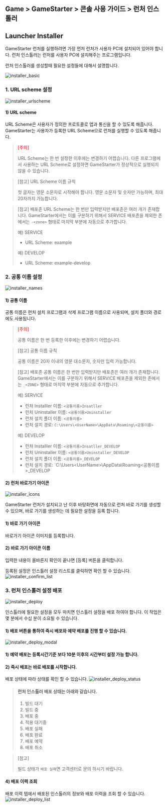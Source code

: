 ## Game > GameStarter > 콘솔 사용 가이드 > 런처 인스톨러

## Launcher Installer

GameStarter 런처를 실행하려면 가장 먼저 런처가 사용자 PC에 설치되어 있어야 합니다.
런처 인스톨러는 런처를 사용자 PC에 설치해주는 프로그램입니다.

런처 인스톨러를 생성할때 필요한 설정들에 대해서 설명합니다.

![installer_basic](https://kr1-api-object-storage.nhncloudservice.com/v1/AUTH_2acdfabf4efe4efc8a04c00b348110c9/cdn_origin/prod_gamestarter/console/installer/gamestarter_installer_basic_250717.png)

### 1. URL scheme 설정
![installer_urlscheme](https://kr1-api-object-storage.nhncloudservice.com/v1/AUTH_2acdfabf4efe4efc8a04c00b348110c9/cdn_origin/prod_gamestarter/console/installer/gamestarter_installer_url_scheme_250717.png)

#### 1) URL scheme

URL Scheme은 사용자가 정의한 프로토콜로 앱과 통신을 할 수 있도록 해줍니다.
GameStarter는 사용자가 등록한 URL Scheme으로 런처를 실행할 수 있도록 해줍니다.

> <font color="red">[주의]</font><br/>
>
> URL Scheme는 한 번 설정한 이후에는 변경하기 어렵습니다.
> 다른 프로그램에서 사용하는 URL Scheme로 설정하면 GameStarter가 정상적으로 실행되지 않을 수 있습니다.


> [참고] URL Scheme 이름 규칙
> 
> 첫 글자는 영문 소문자로 시작해야 합니다.
> 영문 소문자 및 숫자만 가능하며, 최대 20자까지 가능합니다.

> [참고] 배포존
> URL Scheme는 한 번만 입력받지만 배포존은 여러 개가 존재합니다.
> GameStarter에서는 이를 구분하기 위해서 SERVICE 배포존을 제외한 존에서는 `-<zone>` 형태로 마지막 부분에 자동으로 추가합니다.
> 
> 예) SERVICE
> - URL Scheme: example
> 
> 예) DEVELOP
> - URL Scheme: example-develop

### 2. 공통 이름 설정
![installer_names](https://kr1-api-object-storage.nhncloudservice.com/v1/AUTH_2acdfabf4efe4efc8a04c00b348110c9/cdn_origin/prod_gamestarter/console/installer/gamestarter_installer_name_250717.png)

#### 1) 공통 이름
공통 이름은 런처 설치 프로그램과 삭제 프로그램 이름으로 사용되며, 설치 폴더와 경로에도 사용됩니다.

> <font color="red">[주의]</font><br/>
>
> 공통 이름은 한 번 등록한 이후에는 변경하기 어렵습니다.

> [참고] 공통 이름 규칙
> 
> 공통 이름은 20자 이내의 영문 대소문자, 숫자만 입력 가능합니다.

> [참고] 배포존
> 공통 이름은 한 번만 입력받지만 배포존은 여러 개가 존재합니다.
> GameStarter에서는 이를 구분하기 위해서 SERVICE 배포존을 제외한 존에서는 `_<ZONE>` 형태로 마지막 부분에 자동으로 추가합니다.
> 
> 예) SERVICE
> - 런처 Installler 이름: `<공통이름>Insatller`
> - 런처 Uninstaller 이름: `<공통이름>Uninstaller`
> - 런처 설치 폴더 이름: `<공통이름>`
> - 런처 설치 경로: `C:\Users\<UserName>\AppData\Roaming\<공통이름>`
>
> 예) DEVELOP
> - 런처 Installler 이름: `<공통이름>Insatller_DEVELOP`
> - 런처 Uninstaller 이름: `<공통이름>Uninstaller_DEVELOP`
> - 런처 설치 폴더 이름: `<공통이름>_DEVELOP`
> - 런처 설치 경로: `C:\Users\<UserName>\AppData\Roaming\<공통이름>_DEVELOP

#### 2) 런처 바로가기 아이콘
![installer_icons](https://kr1-api-object-storage.nhncloudservice.com/v1/AUTH_2acdfabf4efe4efc8a04c00b348110c9/cdn_origin/prod_gamestarter/console/installer/gamestarter_installer_reg_shotcut_250717.png)

GameStarter 런처가 설치되고 난 이후 바탕화면에 자동으로 런처 바로 가기를 생성할 수 있으며,
바로 가기를 생성하는 데 필요한 설정을 등록 합니다.

#### 1) 바로 가기 아이콘
바로가기 아이콘 이미지를 등록합니다.

#### 2) 바로 가기 아이콘 이름

입력한 내용이 올바른지 확인이 끝나면 [등록] 버튼을 클릭합니다.

등록된 설정은 인스톨러 설정 리스트를 클릭하면 확인 할 수 있습니다.
![installer_confirm_list](https://kr1-api-object-storage.nhncloudservice.com/v1/AUTH_2acdfabf4efe4efc8a04c00b348110c9/cdn_origin/prod_gamestarter/console/installer/gamestarter_installer_reg_shotcut_after_list_click_250717.png)


### 3. 런처 인스톨러 설정 배포
![installer_deploy](https://kr1-api-object-storage.nhncloudservice.com/v1/AUTH_2acdfabf4efe4efc8a04c00b348110c9/cdn_origin/prod_gamestarter/console/installer/gamestarter_installer_reg_shotcut_deploy_250717.png)

인스톨러에 필요한 설정을 모두 마치면 인스톨러 설정을 배포 하여야 합니다.
이 작업은 몇 분에서 수십 분이 소요될 수 있습니다.

#### 1) 배포 버튼을 통하여 즉시 배포와 예약 배포를 진행 할 수 있습니다.
![installer_deploy_modal](https://kr1-api-object-storage.nhncloudservice.com/v1/AUTH_2acdfabf4efe4efc8a04c00b348110c9/cdn_origin/prod_gamestarter/console/installer/gamestarter_installer_reg_shotcut_deploy_modal_250717.png)

#### 1) 예약 배포는 등록시간기준 보다 10분 이후의 시간부터 설정 가능 합니다.
#### 2) 즉시 배포는 바로 배포를 시작합니다.

배포 상태에 따라 상태를 확인 할 수 있습니다.
![installer_deploy_status](https://kr1-api-object-storage.nhncloudservice.com/v1/AUTH_2acdfabf4efe4efc8a04c00b348110c9/cdn_origin/prod_gamestarter/console/installer/gamestarter_installer_reg_shotcut_deploy_reservation_confirm_2_250717.png)

> #### 런처 인스톨러 배포 상태는 아래와 같습니다.
> 1. 빌드 대기
> 2. 빌드 중
> 3. 배포 중
> 4. 적용 대기중
> 5. 배포 실패
> 6. 배포 완료
> 7. 배포 예약
> 8. 배포 취소

> [참고]
>
> 빌드 상태가 `배포 실패`면 고객센터로 문의 하시기 바랍니다.

#### 4) 배포 이력 조회
배포 이력 텝에서 배포된 인스톨러의 정보와 배포 이력을 조회 할 수 있습니다.
![installer_deploy_list](https://kr1-api-object-storage.nhncloudservice.com/v1/AUTH_2acdfabf4efe4efc8a04c00b348110c9/cdn_origin/prod_gamestarter/console/installer/gamestarter_installer_reg_shotcut_deploy_list_250717.png)

